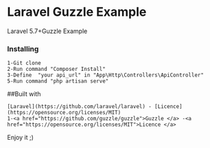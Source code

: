 # Laravel Guzzle Example

Laravel 5.7+Guzzle Example

### Installing
```
1-Git clone
2-Run command "Composer Install"
3-Define  "your api_url" in "App\Http\Controllers\ApiController"
5-Run command "php artisan serve"
```
##Built with
```
[Laravel](https://github.com/laravel/laravel) - [Licence](https://opensource.org/licenses/MIT) 
1-<a href="https://github.com/guzzle/guzzle">Guzzle </a> -<a href="https://opensource.org/licenses/MIT">Licence </a>

```

Enjoy it ;)


